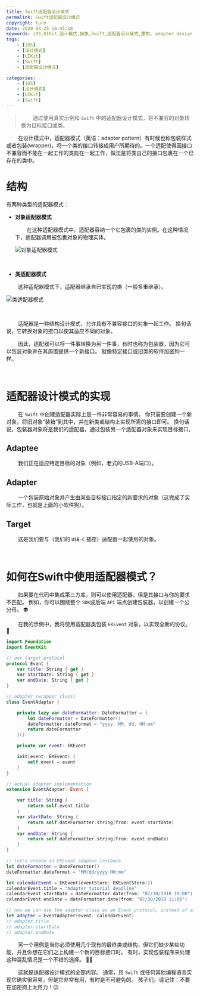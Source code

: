 ```yaml
---
title: Swift适配器设计模式
permalink: Swift适配器设计模式
copyright: ture
date: 2020-04-25 18:45:18
keywords: iOS,UIKit,设计模式,抽象,Swift,适配器设计模式,重构, adapter design pattern
tags:
    - [iOS]
    - [设计模式]
    - [UIKit]
    - [Swift]
    - [适配器设计模式]

categories:
    - [iOS]
    - [设计模式]
    - [UIKit]
    - [Swift]
---
```


>&nbsp;&nbsp;&nbsp;&nbsp;&nbsp;&nbsp;&nbsp;&nbsp;通过使用真实示例和 ```Swift``` 中的适配器设计模式，将不兼容的对象转换为目标接口或类。

&nbsp;&nbsp;&nbsp;&nbsp;&nbsp;&nbsp;&nbsp;&nbsp;在设计模式中，适配器模式（英语：adapter pattern）有时候也称包装样式或者包装(wrapper)。将一个类的接口转接成用户所期待的。一个适配使得因接口不兼容而不能在一起工作的类能在一起工作，做法是将类自己的接口包裹在一个已存在的类中。


<!-- more -->

# **结构**

有两种类型的适配器模式：

+ **对象适配器模式**

    &nbsp;&nbsp;&nbsp;&nbsp;&nbsp;&nbsp;&nbsp;&nbsp;在这种适配器模式中，适配器容纳一个它包裹的类的实例。在这种情况下，适配器调用被包裹对象的物理实体。

    ![对象适配器模式](http://q8wtfza4q.bkt.clouddn.com/adp-stp1.png "对象适配器模式")

<br>

+ **类适配器模式**

&nbsp;&nbsp;&nbsp;&nbsp;&nbsp;&nbsp;&nbsp;&nbsp;这种适配器模式下，适配器继承自已实现的类（一般多重继承）。

![类适配器模式](http://q8wtfza4q.bkt.clouddn.com/adp-stp2.png "类适配器模式")

<br>

&nbsp;&nbsp;&nbsp;&nbsp;&nbsp;&nbsp;&nbsp;&nbsp;适配器是一种结构设计模式，允许具有不兼容接口的对象一起工作。 换句话说，它转换对象的接口以使其适应不同的对象。

&nbsp;&nbsp;&nbsp;&nbsp;&nbsp;&nbsp;&nbsp;&nbsp;因此，适配器可以将一件事转换为另一件事，有时也称为包装器，因为它可以包装对象并在其周围提供一个新接口。 就像特定接口或旧类的软件加密狗一样。 

<br>

# **适配器设计模式的实现**

&nbsp;&nbsp;&nbsp;&nbsp;&nbsp;&nbsp;&nbsp;&nbsp;在 ```Swift``` 中创建适配器实际上是一件非常容易的事情。 你只需要创建一个新对象，将旧对象“装箱”到其中，并在新类或结构上实现所需的接口即可。 换句话说，包装器对象将是我们的适配器，通过包装另一个适配器对象来实现目标接口。

## **Adaptee**
&nbsp;&nbsp;&nbsp;&nbsp;&nbsp;&nbsp;&nbsp;&nbsp;我们正在适应特定目标的对象（例如，老式的USB-A端口）。

## **Adapter**
&nbsp;&nbsp;&nbsp;&nbsp;&nbsp;&nbsp;&nbsp;&nbsp;一个包装原始对象并产生由某些目标接口指定的新要求的对象（这完成了实际工作，也就是上面的小软件狗）。

## **Target**
&nbsp;&nbsp;&nbsp;&nbsp;&nbsp;&nbsp;&nbsp;&nbsp;这是我们要与（我们的 ```USB-C``` 插座）适配器一起使用的对象。

<br>

# **如何在Swift中使用适配器模式？**

&nbsp;&nbsp;&nbsp;&nbsp;&nbsp;&nbsp;&nbsp;&nbsp;如果要在代码中集成第三方库，则可以使用适配器，但是其接口与你的要求不匹配。 例如，你可以围绕整个 ```SDK```或后端 ```API``` 端点创建包装器，以创建一个公分母。 👽

&nbsp;&nbsp;&nbsp;&nbsp;&nbsp;&nbsp;&nbsp;&nbsp;在我的示例中，我将使用适配器类包装 ```EKEvent``` 对象，以实现全新的协议。 📆

``` Swift
import Foundation
import EventKit

// our target protocol
protocol Event {
    var title: String { get }
    var startDate: String { get }
    var endDate: String { get }
}

// adapter (wrapper class)
class EventAdapter {

    private lazy var dateFormatter: DateFormatter = {
        let dateFormatter = DateFormatter()
        dateFormatter.dateFormat = "yyyy. MM. dd. HH:mm"
        return dateFormatter
    }()

    private var event: EKEvent

    init(event: EKEvent) {
        self.event = event
    }
}

// actual adapter implementation
extension EventAdapter: Event {

    var title: String {
        return self.event.title
    }
    var startDate: String {
        return self.dateFormatter.string(from: event.startDate)
    }
    var endDate: String {
        return self.dateFormatter.string(from: event.endDate)
    }
}

// let's create an EKEvent adaptee instance
let dateFormatter = DateFormatter()
dateFormatter.dateFormat = "MM/dd/yyyy HH:mm"

let calendarEvent = EKEvent(eventStore: EKEventStore())
calendarEvent.title = "Adapter tutorial deadline"
calendarEvent.startDate = dateFormatter.date(from: "07/30/2018 10:00")
calendarEvent.endDate = dateFormatter.date(from: "07/30/2018 11:00")

// now we can use the adapter class as an Event protocol, instead of an EKEvent
let adapter = EventAdapter(event: calendarEvent)
// adapter.title
// adapter.startDate
// adapter.endDate
```

&nbsp;&nbsp;&nbsp;&nbsp;&nbsp;&nbsp;&nbsp;&nbsp;另一个用例是当你必须使用几个现有的最终类或结构，但它们缺少某些功能，并且你想在它们之上构建一个新的目标接口时。 有时，实现包装程序来处理这种混乱情况是一个不错的选择。 🤷‍♂️

&nbsp;&nbsp;&nbsp;&nbsp;&nbsp;&nbsp;&nbsp;&nbsp;这就是适配器设计模式的全部内容。 通常，用 ```Swift``` 或任何其他编程语言实现它确实很容易，但是它非常有用，有时是不可避免的。 孩子们，请记住：不要在加密狗上太用力！😉